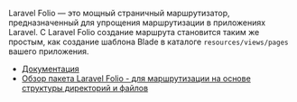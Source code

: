 Laravel Folio — это мощный страничный маршрутизатор, предназначенный для упрощения маршрутизации в приложениях Laravel.
С Laravel Folio создание маршрута становится таким же простым, 
как создание шаблона Blade в каталоге `resources/views/pages` вашего приложения.

[//]: # "materials"

- [Документация](https://github.com/laravel/folio)
- [Обзор пакета Laravel Folio - для маршрутизации на основе структуры директорий и файлов](https://youtu.be/Hr5uNoOjnrU)

[//]: # "/materials"
